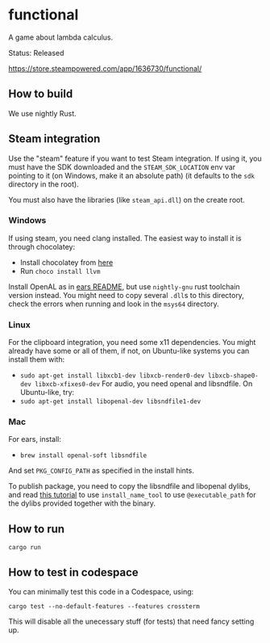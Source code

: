 # functional
A game about lambda calculus.

Status: Released

https://store.steampowered.com/app/1636730/functional/

## How to build

We use nightly Rust.

## Steam integration

Use the "steam" feature if you want to test Steam integration. If using it, you must have the SDK downloaded and the `STEAM_SDK_LOCATION` env var pointing to it (on Windows, make it an absolute path) (it defaults to the `sdk` directory in the root).

You must also have the libraries (like `steam_api.dll`) on the create root.

### Windows

If using steam, you need clang installed. The easiest way to install it is through chocolatey:
- Install chocolatey from [here](https://chocolatey.org/install#individual)
- Run `choco install llvm`

Install OpenAL as in [ears README](https://github.com/nickbrowne/ears#before-you-start), but use `nightly-gnu` rust toolchain version instead. You might need to copy several `.dll`s to this directory, check the errors when running and look in the `msys64` directory.

### Linux

For the clipboard integration, you need some x11 dependencies. You might already have some or all of them, if not, on Ubuntu-like systems you can install them with:
- `sudo apt-get install libxcb1-dev libxcb-render0-dev libxcb-shape0-dev libxcb-xfixes0-dev`
For audio, you need openal and libsndfile. On Ubuntu-like, try:
- `sudo apt-get install libopenal-dev libsndfile1-dev`

### Mac

For ears, install:
- `brew install openal-soft libsndfile`

And set `PKG_CONFIG_PATH` as specified in the install hints.

To publish package, you need to copy the libsndfile and libopenal dylibs, and read [this tutorial](https://medium.com/@donblas/fun-with-rpath-otool-and-install-name-tool-e3e41ae86172) to use `install_name_tool` to use `@executable_path` for the dylibs provided together with the binary.

## How to run
```
cargo run
```

## How to test in codespace
You can minimally test this code in a Codespace, using:
```
cargo test --no-default-features --features crossterm
```
This will disable all the unecessary stuff (for tests) that need fancy setting up.